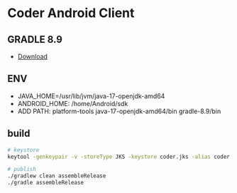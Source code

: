 # Coder Android Client


## GRADLE 8.9
- [Download](https://gradle.org/next-steps/?version=8.9&format=bin)

## ENV
- JAVA_HOME=/usr/lib/jvm/java-17-openjdk-amd64
- ANDROID_HOME: /home/Android/sdk
- ADD PATH:
    platform-tools
    java-17-openjdk-amd64/bin
    gradle-8.9/bin


## build
```sh
# keystore
keytool -genkeypair -v -storeType JKS -keystore coder.jks -alias coder -keyalg RSA -validity 10000

# publish
./gradlew clean assembleRelease
./gradle assembleRelease
```

